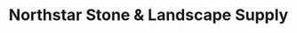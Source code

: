 ---
title: "Northstar Stone & Landscape Supply"
url: /bellingham/northstar-stone-and-landscape-supply/
shop: garden centre
---